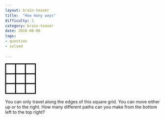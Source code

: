 ```yaml
---
layout: brain-teaser
title:  "How many ways"
difficulty: 1
category: brain-teaser
date: 2016-08-08
tags:
- question
- solved

---
```


<img src="square-grid.png" style="width:100px"/>

You can only travel along the edges of this square grid.  You can move either up or to the right.  How many different paths can you make from the bottom left to the top right?

